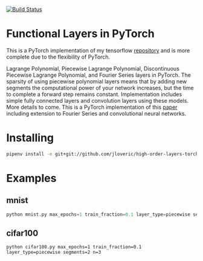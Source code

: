 [![Build Status](https://travis-ci.org/jloveric/functional-layers.svg?branch=master)](https://travis-ci.org/jloveric/functional-layers)

# Functional Layers in PyTorch
This is a PyTorch implementation of my tensorflow [repository](https://github.com/jloveric/high-order-layers) and is more complete due to the flexibility of PyTorch.

Lagrange Polynomial, Piecewise Lagrange Polynomial, Discontinuous Piecewise Lagrange Polynomial, and Fourier Series layers in PyTorch.  The sparsity of using piecewise polynomial layers means that by adding new segments the computational power of your network increases, but the time to complete a forward step remains constant.  Implementation includes simple fully connected layers and convolution layers using these models.  More details to come.  This is a PyTorch implementation of this [paper](https://www.researchgate.net/publication/276923198_Discontinuous_Piecewise_Polynomial_Neural_Networks) including extension to Fourier Series and convolutional neural networks.

# Installing
```bash
pipenv install -e git+git://github.com/jloveric/high-order-layers-torch@master#egg=high_order_layers_torch
```
# Examples

## mnist
```python
python mnist.py max_epochs=1 train_fraction=0.1 layer_type=piecewise segments=2
```
## cifar100
```
python cifar100.py max_epochs=1 train_fraction=0.1 layer_type=piecewise segments=2 n=3
```